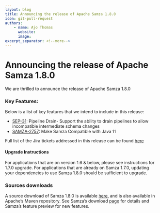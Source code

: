 ```yaml
---
layout: blog
title: Announcing the release of Apache Samza 1.8.0
icon: git-pull-request
authors:
    - name: Ajo Thomas
      website:
      image:
excerpt_separator: <!--more-->
---
```


<!--
   Licensed to the Apache Software Foundation (ASF) under one or more
   contributor license agreements.  See the NOTICE file distributed with
   this work for additional information regarding copyright ownership.
   The ASF licenses this file to You under the Apache License, Version 2.0
   (the "License"); you may not use this file except in compliance with
   the License.  You may obtain a copy of the License at

       http://www.apache.org/licenses/LICENSE-2.0

   Unless required by applicable law or agreed to in writing, software
   distributed under the License is distributed on an "AS IS" BASIS,
   WITHOUT WARRANTIES OR CONDITIONS OF ANY KIND, either express or implied.
   See the License for the specific language governing permissions and
   limitations under the License.
-->

# **Announcing the release of Apache Samza 1.8.0**

<!--more-->

We are thrilled to announce the release of Apache Samza 1.8.0

### Key Features:
Below is a list of key features that we intend to include in this release:
- [SEP-31](https://cwiki.apache.org/confluence/display/SAMZA/SEP-31%3A+Pipeline+Drain-+Support+the+ability+to+drain+pipelines+to+allow+incompatible+intermediate+schema+changes): Pipeline Drain- Support the ability to drain pipelines to allow incompatible intermediate schema changes
- [SAMZA-2757](https://issues.apache.org/jira/browse/SAMZA-2757): Make Samza Compatible with Java 11

Full list of the Jira tickets addressed in this release can be found [here](https://issues.apache.org/jira/browse/SAMZA-2744?jql=project%20%3D%20SAMZA%20AND%20fixVersion%20%3D%201.8)

#### Upgrade Instructions
For applications that are on version 1.6 & below, please see instructions for 1.7.0 upgrade.
For applications that are already on Samza 1.7.0, updating your dependencies to use Samza 1.8.0 should be sufficient to upgrade.

### Sources downloads
A source download of Samza 1.8.0 is available [here](https://dist.apache.org/repos/dist/release/samza/1.8.0/), and is also available in Apache’s Maven repository. See Samza’s download [page](https://samza.apache.org/startup/download/) for details and Samza’s feature preview for new features.
